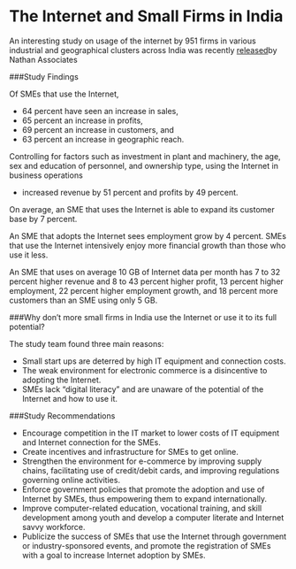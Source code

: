 
The Internet and Small Firms in India 
=====================


An interesting study on usage of the internet by 951 firms in various industrial and geographical clusters across India was recently [released](http://www.nathaninc.com/sites/default/files/Unleashing_Potential_The%20Internet_and_SMEs_in_India.pdf)by Nathan Associates

###Study Findings 

Of SMEs that use the Internet, 
- 64 percent have seen an increase in sales, 
- 65 percent an increase in profits, 
- 69 percent an increase in customers, and 
- 63 percent an increase in geographic reach.

Controlling for factors such as investment in plant and machinery, the age, sex and education of personnel, and ownership type, using the Internet in business operations
- increased revenue by 51 percent and profits by 49 percent.

On average, an SME that uses the Internet is able to expand its customer base by 7 percent.

An SME that adopts the Internet sees employment grow by 4 percent. SMEs that use the Internet intensively enjoy more financial growth than those who use it less. 

An SME that uses on average 10 GB of Internet data per month has 7 to 32 percent higher revenue and 8 to 43 percent higher profit, 13 percent higher employment, 22 percent higher employment growth, and 18 percent more customers than an SME using only 5 GB.

###Why don’t more small firms in India use the Internet or use it to its full potential? 

The study team found three main reasons:

- Small start ups are deterred by high IT equipment and connection costs.
- The weak environment for electronic commerce is a disincentive to adopting the Internet.
- SMEs lack “digital literacy” and are unaware of the potential of the Internet and how to use it.

###Study Recommendations 

- Encourage competition in the IT market to lower costs of IT equipment and Internet connection for the SMEs.
- Create incentives and infrastructure for SMEs to get online.
- Strengthen the environment for e-commerce by improving supply chains, facilitating use of credit/debit cards, and improving regulations governing online activities.
- Enforce government policies that promote the adoption and use of Internet by SMEs, thus empowering them to expand internationally.
- Improve computer-related education, vocational training, and skill development among youth and develop a computer literate and Internet savvy workforce.
- Publicize the success of SMEs that use the Internet through government or industry-sponsored events, and promote the registration of SMEs with a goal to increase Internet adoption by SMEs.